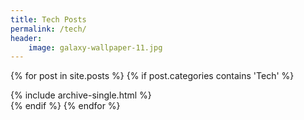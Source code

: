 ```yaml
---
title: Tech Posts
permalink: /tech/
header:
    image: galaxy-wallpaper-11.jpg
---
```



{% for post in site.posts %}
    {% if post.categories contains 'Tech' %}
            <div class="archive">
                {% include archive-single.html %}
            </div>
    {% endif %}
{% endfor %}

